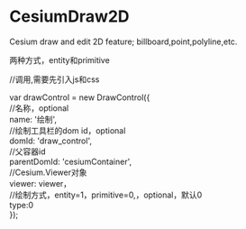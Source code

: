 # CesiumDraw2D
Cesium draw and edit 2D feature; billboard,point,polyline,etc.

两种方式，entity和primitive

//调用,需要先引入js和css  

var drawControl = new DrawControl({  
    //名称，optional  
    name: '绘制',  
    //绘制工具栏的dom id，optional  
    domId: 'draw_control',  
    //父容器id  
    parentDomId: 'cesiumContainer',  
    //Cesium.Viewer对象  
    viewer: viewer，  
    //绘制方式，entity=1，primitive=0,，optional，默认0  
    type:0  
});


